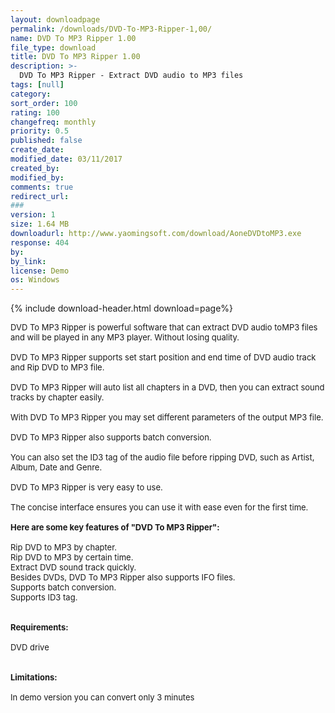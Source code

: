 ```yaml
---
layout: downloadpage
permalink: /downloads/DVD-To-MP3-Ripper-1,00/
name: DVD To MP3 Ripper 1.00
file_type: download
title: DVD To MP3 Ripper 1.00
description: >-
  DVD To MP3 Ripper - Extract DVD audio to MP3 files
tags: [null]
category: 
sort_order: 100
rating: 100
changefreq: monthly
priority: 0.5
published: false
create_date: 
modified_date: 03/11/2017
created_by: 
modified_by: 
comments: true
redirect_url: 
### 
version: 1
size: 1.64 MB
downloadurl: http://www.yaomingsoft.com/download/AoneDVDtoMP3.exe
response: 404
by: 
by_link: 
license: Demo
os: Windows
---
```


{% include download-header.html download=page%}

<p style="fix-download-text !important">
<p><font size="2">DVD To MP3 Ripper is powerful software that can extract DVD audio toMP3 files and will be played in any MP3 player. Without losing quality.<br />
<br />
DVD To MP3 Ripper supports set start position and end time of DVD audio track and Rip DVD to MP3 file.<br />
<br />
DVD To MP3 Ripper will auto list all chapters in a DVD, then you can extract sound tracks by chapter easily. <br />
<br />
With DVD To MP3 Ripper you may set different parameters of the output MP3 file.<br />
<br />
DVD To MP3 Ripper also supports batch conversion. <br />
<br />
You can also set the ID3 tag of the audio file before ripping DVD, such as Artist, Album, Date and Genre.<br />
<br />
DVD To MP3 Ripper is very easy to use. <br />
<br />
The concise interface ensures you can use it with ease even for the first time.<br />
<br />
<span><strong>Here are some key features of "DVD To MP3 Ripper":</strong></span><br />
<br />
Rip DVD to MP3 by chapter.<br />
Rip DVD to MP3 by certain time.<br />
Extract DVD sound track quickly.<br />
Besides DVDs, DVD To MP3 Ripper also supports IFO files.<br />
Supports batch conversion.<br />
Supports ID3 tag.<br />
<br />
<br />
<span><strong>Requirements:</strong></span><br />
<br />
DVD drive<br />
<br />
<br />
<span><strong>Limitations:</strong></span><br />
<br />
In demo version you can convert only 3 minutes<br />
</font></p></p>
